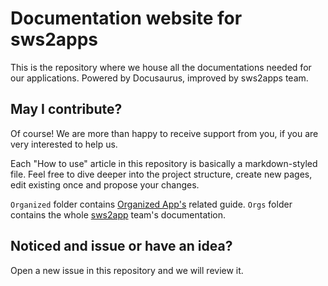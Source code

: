 # Documentation website for sws2apps

This is the repository where we house all the documentations needed for our applications. Powered by Docusaurus, improved by sws2apps team.

## May I contribute?

Of course! We are more than happy to receive support from you, if you are very interested to help us. 

Each "How to use" article in this repository is basically a markdown-styled file. Feel free to dive deeper into the project structure, create new pages, edit existing once and propose your changes.

`Organized` folder contains [Organized App's](https://guide.organized-app.com/faq/relation-to-organization) related guide. 
`Orgs` folder contains the whole [sws2app](http://sws2apps.com) team's documentation.

## Noticed and issue or have an idea?

Open a new issue in this repository and we will review it.
